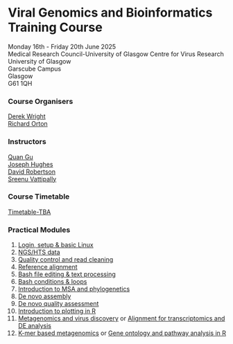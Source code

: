 # Viral Genomics and Bioinformatics Training Course
Monday 16th - Friday 20th June 2025  
Medical Research Council-University of Glasgow Centre for Virus Research  
University of Glasgow  
Garscube Campus  
Glasgow  
G61 1QH  

### Course Organisers

[Derek Wright](https://www.gla.ac.uk/schools/infectionimmunity/staff/derekwright/)  
[Richard Orton](https://www.gla.ac.uk/schools/infectionimmunity/staff/richardorton/)  

### Instructors

[Quan Gu](https://www.gla.ac.uk/schools/infectionimmunity/staff/quangu/)  
[Joseph Hughes](https://www.gla.ac.uk/schools/infectionimmunity/staff/josephhughes/)  
[David Robertson](https://www.gla.ac.uk/schools/infectionimmunity/staff/davidrobertson/)  
[Sreenu Vattipally](https://www.gla.ac.uk/schools/infectionimmunity/staff/sreenuvattipally/)  

### Course Timetable
[Timetable-TBA](/images/TimetableProposal.pdf)

### Practical Modules
1. [Login, setup & basic Linux](docs/Basic_Linux.md)
2. [NGS/HTS data](docs/NGS_data.md)
3. [Quality control and read cleaning](docs/ReadCleaning.md)
4. [Reference alignment](docs/RefAlign.md)
5. [Bash file editing & text processing](docs/textFormatting.md)
6. [Bash conditions & loops](docs/conditions_loops.md)
7. [Introduction to MSA and phylogenetics](docs/Phylogenetics.md)
8. [De novo assembly](docs/DeNovoPracticals.md)
9.  [De novo quality assessment](docs/QualityAssessment.md)
10. [Introduction to plotting in R](docs/plottingR.md)
11. [Metagenomics and virus discovery](docs/Metagenomics.md) or [Alignment for transcriptomics and DE analysis](docs/Transcriptomics.md)
12. [K-mer based metagenomics](docs/KmerMetagenomics.md) or [Gene ontology and pathway analysis in R](docs/GeneOntologyPathway.md)
